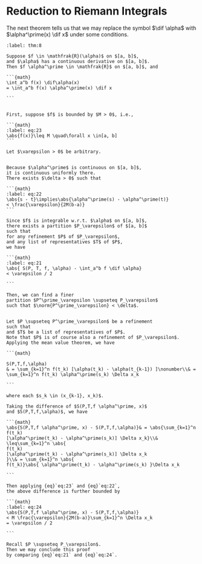 # Reduction to Riemann Integrals

The next theorem tells us that we may replace
the symbol $\dif \alpha$ with $\alpha^\prime(x) \dif x$
under some conditions.


````{prf:theorem} 
:label: thm:8

Suppose $f \in \mathfrak{R}(\alpha)$ on $[a, b]$,
and $\alpha$ has a continuous derivative on $[a, b]$.
Then $f \alpha^\prime \in \mathfrak{R}$ on $[a, b]$, and

```{math}
\int_a^b f(x) \dif\alpha(x)
= \int_a^b f(x) \alpha^\prime(x) \dif x

```

````

````{prf:proof}

First, suppose $f$ is bounded by $M > 0$, i.e.,

```{math}
:label: eq:23
\abs{f(x)}\leq M \quad\forall x \in[a, b]
```

Let $\varepsilon > 0$ be arbitrary.


Because $\alpha^\prime$ is continuous on $[a, b]$,
it is continuous uniformly there.
There exists $\delta > 0$ such that

```{math}
:label: eq:22
\abs{s - t}\implies\abs{\alpha^\prime(s) - \alpha^\prime(t)}
< \frac{\varepsilon}{2M(b-a)}
```

Since $f$ is integrable w.r.t. $\alpha$ on $[a, b]$,
there exists a partition $P_\varepsilon$ of $[a, b]$
such that
for any refinement $P$ of $P_\varepsilon$,
and any list of representatives $T$ of $P$,
we have

```{math}
:label: eq:21
\abs{ S(P, T, f, \alpha) - \int_a^b f \dif \alpha}
< \varepsilon / 2

```

Then, we can find a finer
partition $P^\prime_\varepsilon \supseteq P_\varepsilon$
such that $\norm{P^\prime_\varepsilon} < \delta$.


Let $P \supseteq P^\prime_\varepsilon$ be a refinement
such that
and $T$ be a list of representatives of $P$.
Note that $P$ is of course also a refinement of $P_\varepsilon$.
Applying the mean value theorem, we have

```{math}

S(P,T,f,\alpha)
& = \sum_{k=1}^n f(t_k) [\alpha(t_k) - \alpha(t_{k-1}) ]\nonumber\\& = \sum_{k=1}^n f(t_k) \alpha^\prime(s_k) \Delta x_k

```

where each $s_k \in (x_{k-1}, x_k)$.

Taking the difference of $S(P,T,f \alpha^\prime, x)$
and $S(P,T,f,\alpha)$, we have

```{math}
\abs{S(P,T,f \alpha^\prime, x) - S(P,T,f,\alpha)}& = \abs{\sum_{k=1}^n f(t_k)
[\alpha^\prime(t_k) - \alpha^\prime(s_k)] \Delta x_k}\\& \leq\sum_{k=1}^n \abs{
f(t_k)
[\alpha^\prime(t_k) - \alpha^\prime(s_k)] \Delta x_k
}\\& = \sum_{k=1}^n \abs{
f(t_k)}\abs{ \alpha^\prime(t_k) - \alpha^\prime(s_k) }\Delta x_k

```

Then applying {eq}`eq:23` and {eq}`eq:22`,
the above difference is further bounded by

```{math}
:label: eq:24
\abs{S(P,T,f \alpha^\prime, x) - S(P,T,f,\alpha)}
< M \frac{\varepsilon}{2M(b-a)}\sum_{k=1}^n \Delta x_k
= \varepsilon / 2

```

Recall $P \supseteq P_\varepsilon$.
Then we may conclude this proof
by comparing {eq}`eq:21` and {eq}`eq:24`.

````